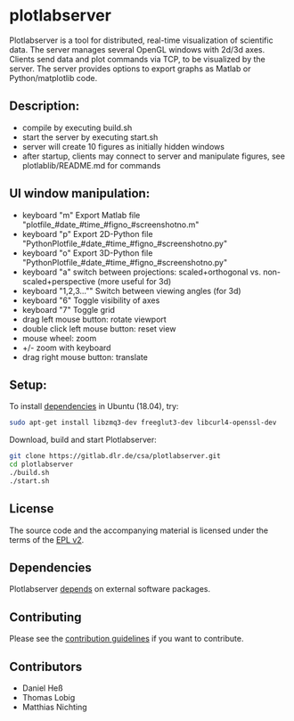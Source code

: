 # plotlabserver
Plotlabserver is a tool for distributed, real-time visualization of scientific data. The server manages several OpenGL windows with 2d/3d axes. Clients send data and plot commands via TCP, to be visualized by the server. The server provides options to export graphs as Matlab or Python/matplotlib code.

## Description:
- compile by executing build.sh
- start the server by executing start.sh
- server will create 10 figures as initially hidden windows
- after startup, clients may connect to server and manipulate figures, see plotlablib/README.md for commands

## UI window manipulation:
- keyboard "m" Export Matlab file "plotfile_#date_#time_#figno_#screenshotno.m"
- keyboard "p" Export 2D-Python file "PythonPlotfile_#date_#time_#figno_#screenshotno.py"
- keyboard "o" Export 3D-Python file "PythonPlotfile_#date_#time_#figno_#screenshotno.py"
- keyboard "a" switch between projections: scaled+orthogonal vs. non-scaled+perspective (more useful for 3d)
- keyboard "1,2,3..."" Switch between viewing angles (for 3d)
- keyboard "6" Toggle visibility of axes
- keyboard "7" Toggle grid
- drag left mouse button: rotate viewport
- double click left mouse button: reset view
- mouse wheel: zoom
- +/- zoom with keyboard
- drag right mouse button: translate

## Setup:
To install [dependencies](dependencies.md) in Ubuntu (18.04), try:
~~~bash
sudo apt-get install libzmq3-dev freeglut3-dev libcurl4-openssl-dev
~~~
Download, build and start Plotlabserver:
~~~bash
git clone https://gitlab.dlr.de/csa/plotlabserver.git
cd plotlabserver
./build.sh
./start.sh
~~~


## License
The source code and the accompanying material is licensed under the terms of the [EPL v2](LICENSE).

## Dependencies
Plotlabserver [depends](dependencies.md) on external software packages.

## Contributing
Please see the [contribution guidelines](CONTRIBUTING.md) if you want to contribute.

## Contributors
- Daniel Heß
- Thomas Lobig
- Matthias Nichting